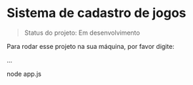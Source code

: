 <h1> Sistema de cadastro de jogos </h1>

> Status do projeto: Em desenvolvimento 

Para rodar esse projeto na sua máquina, por favor digite:

...

node app.js
